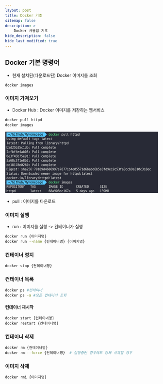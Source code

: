 ```yaml
---
layout: post
title: Docker 기초
sitemap: false
description: >
    Docker 사용법 기초
hide_description: false
hide_last_modified: true
---
```


## Docker 기본 명령어

- 현재 설치된(다운로드된) Docker 이미지를 조회

```sh
docker images
```

### 이미지 가져오기
  - Docker Hub : Docker 이미지를 저장하는 웹서비스

```sh
docker pull httpd
docker images

```

![](2023-05-09-16-46-52.png)


- pull : 이미지를 다운로드


### 이미지 실행

- run : 이미지를 실행 -> 컨테이너가 실행

```sh
docker run {이미지명}
docker run --name {컨테이너명} {이미지명}
```

### 컨테이너 정지

```sh
docker stop {컨테이너명}
```

### 컨테이너 목록

```sh
docker ps #컨테이너
docker ps -a #모든 컨테이너 조회
```

#### 컨테이너 재시작

```sh
docker start {컨테이너명}
docker restart {컨테이너명}
```

### 컨테이너 삭제

```sh
docker rm {컨테이너명}
docker rm --force {컨테이너명}  # 실행중인 경우에도 강제 삭제할 경우

```

### 이미지 삭제

```sh
docker rmi {이미지명}

```